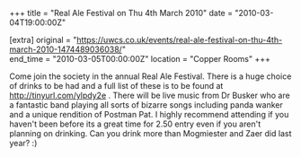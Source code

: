 +++
title = "Real Ale Festival  on Thu 4th March 2010"
date = "2010-03-04T19:00:00Z"

[extra]
original = "https://uwcs.co.uk/events/real-ale-festival-on-thu-4th-march-2010-1474489036038/"    
end_time = "2010-03-05T00:00:00Z"
location = "Copper Rooms"
+++

Come join the society in the annual Real Ale Festival. There is a huge choice of drinks to be had and a full list of these is to be found at http://tinyurl.com/ylpdy2e . There will be live music from Dr Busker who are a fantastic band playing all sorts of bizarre songs including panda wanker and a unique rendition of Postman Pat. I highly recommend attending if you haven't been before its a great time for 2.50 entry even if you aren't planning on drinking. Can you drink more than Mogmiester and Zaer did last year? :)

